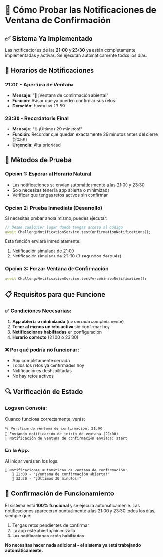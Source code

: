 # 🧪 Cómo Probar las Notificaciones de Ventana de Confirmación

## ✅ Sistema Ya Implementado

Las notificaciones de las **21:00** y **23:30** ya están completamente implementadas y activas. Se ejecutan automáticamente todos los días.

## 🔔 Horarios de Notificaciones

### **21:00 - Apertura de Ventana**
- **Mensaje**: "🎯 ¡Ventana de confirmación abierta!"
- **Función**: Avisar que ya pueden confirmar sus retos
- **Duración**: Hasta las 23:59

### **23:30 - Recordatorio Final**
- **Mensaje**: "⏰ ¡Últimos 29 minutos!"
- **Función**: Recordar que quedan exactamente 29 minutos antes del cierre (23:59)
- **Urgencia**: Alta prioridad

## 🧪 Métodos de Prueba

### **Opción 1: Esperar al Horario Natural**
- Las notificaciones se envían automáticamente a las 21:00 y 23:30
- Solo necesitas tener la app abierta o minimizada
- Verificar que tengas retos activos sin confirmar

### **Opción 2: Prueba Inmediata (Desarrollo)**
Si necesitas probar ahora mismo, puedes ejecutar:

```dart
// Desde cualquier lugar donde tengas acceso al código
await ChallengeNotificationService.testConfirmationNotifications();
```

Esta función enviará inmediatamente:
1. Notificación simulada de 21:00
2. Notificación simulada de 23:30 (3 segundos después)

### **Opción 3: Forzar Ventana de Confirmación**
```dart
await ChallengeNotificationService.testForceWindowNotification();
```

## 📋 Requisitos para que Funcione

### ✅ **Condiciones Necesarias:**
1. **App abierta o minimizada** (no cerrada completamente)
2. **Tener al menos un reto activo** sin confirmar hoy
3. **Notificaciones habilitadas** en configuración
4. **Horario correcto** (21:00 o 23:30)

### ❌ **Por qué podría no funcionar:**
- App completamente cerrada
- Todos los retos ya confirmados hoy
- Notificaciones deshabilitadas
- No hay retos activos

## 🔍 Verificación de Estado

### **Logs en Consola:**
Cuando funciona correctamente, verás:
```
🔍 Verificando ventana de confirmación: 21:00
📢 Enviando notificación de inicio de ventana (21:00)
🔔 Notificación de ventana de confirmación enviada: start
```

### **En la App:**
Al iniciar verás en los logs:
```
🔔 Notificaciones automáticas de ventana de confirmación:
   📱 21:00 - "¡Ventana de confirmación abierta!"
   📱 23:30 - "¡Últimos 30 minutos!"
```

## 🚀 Confirmación de Funcionamiento

El sistema está **100% funcional** y se ejecuta automáticamente. Las notificaciones aparecerán puntualmente a las 21:00 y 23:30 todos los días, siempre que:

1. Tengas retos pendientes de confirmar
2. La app esté abierta/minimizada
3. Las notificaciones estén habilitadas

**No necesitas hacer nada adicional - el sistema ya está trabajando automáticamente.**
